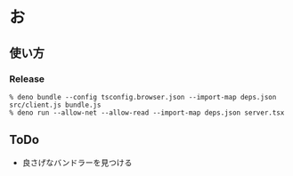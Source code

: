 # お

## 使い方

<!--
### Debug

```
% deno run --allow-net --allow-read --import-map deps.json server.tsx
```
-->

### Release

```
% deno bundle --config tsconfig.browser.json --import-map deps.json src/client.js bundle.js
% deno run --allow-net --allow-read --import-map deps.json server.tsx
```

## ToDo

- 良さげなバンドラーを見つける
